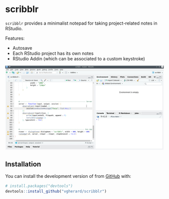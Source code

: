 
<!-- README.md is generated from README.Rmd. Please edit that file -->

# scribblr

<!-- badges: start -->
<!-- badges: end -->

`scribblr` provides a minimalist notepad for taking project-related
notes in RStudio.

Features:

-   Autosave
-   Each RStudio project has its own notes
-   RStudio Addin (which can be associated to a custom keystroke)

![scribblr demonstration](img/scribblr.gif)

## Installation

You can install the development version of from
[GitHub](https://github.com/) with:

``` r
# install.packages("devtools")
devtools::install_github("vgherard/scribblr")
```

